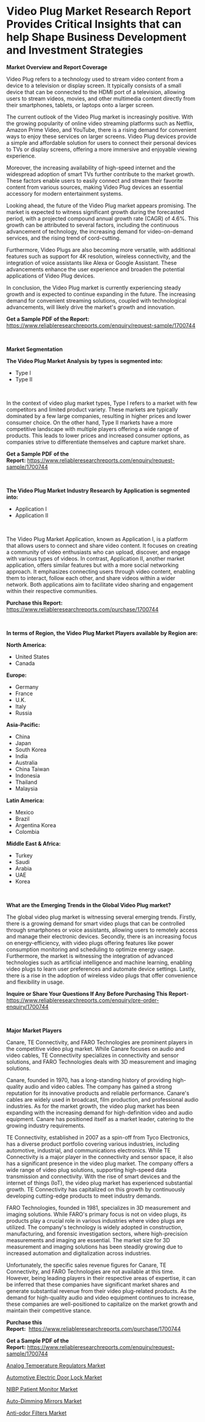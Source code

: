 <p><h1>Video Plug Market Research Report Provides Critical Insights that can help Shape Business Development and Investment Strategies</h1></p><p><strong>Market Overview and Report Coverage</strong></p>
<p><p>Video Plug refers to a technology used to stream video content from a device to a television or display screen. It typically consists of a small device that can be connected to the HDMI port of a television, allowing users to stream videos, movies, and other multimedia content directly from their smartphones, tablets, or laptops onto a larger screen.</p><p>The current outlook of the Video Plug market is increasingly positive. With the growing popularity of online video streaming platforms such as Netflix, Amazon Prime Video, and YouTube, there is a rising demand for convenient ways to enjoy these services on larger screens. Video Plug devices provide a simple and affordable solution for users to connect their personal devices to TVs or display screens, offering a more immersive and enjoyable viewing experience.</p><p>Moreover, the increasing availability of high-speed internet and the widespread adoption of smart TVs further contribute to the market growth. These factors enable users to easily connect and stream their favorite content from various sources, making Video Plug devices an essential accessory for modern entertainment systems.</p><p>Looking ahead, the future of the Video Plug market appears promising. The market is expected to witness significant growth during the forecasted period, with a projected compound annual growth rate (CAGR) of 4.6%. This growth can be attributed to several factors, including the continuous advancement of technology, the increasing demand for video-on-demand services, and the rising trend of cord-cutting.</p><p>Furthermore, Video Plugs are also becoming more versatile, with additional features such as support for 4K resolution, wireless connectivity, and the integration of voice assistants like Alexa or Google Assistant. These advancements enhance the user experience and broaden the potential applications of Video Plug devices.</p><p>In conclusion, the Video Plug market is currently experiencing steady growth and is expected to continue expanding in the future. The increasing demand for convenient streaming solutions, coupled with technological advancements, will likely drive the market's growth and innovation.</p></p>
<p><strong>Get a Sample PDF of the Report:</strong> <a href="https://www.reliableresearchreports.com/enquiry/request-sample/1700744">https://www.reliableresearchreports.com/enquiry/request-sample/1700744</a></p>
<p>&nbsp;</p>
<p><strong>Market Segmentation</strong></p>
<p><strong>The Video Plug Market Analysis by types is segmented into:</strong></p>
<p><ul><li>Type I</li><li>Type II</li></ul></p>
<p>&nbsp;</p>
<p><p>In the context of video plug market types, Type I refers to a market with few competitors and limited product variety. These markets are typically dominated by a few large companies, resulting in higher prices and lower consumer choice. On the other hand, Type II markets have a more competitive landscape with multiple players offering a wide range of products. This leads to lower prices and increased consumer options, as companies strive to differentiate themselves and capture market share.</p></p>
<p><strong>Get a Sample PDF of the Report:</strong>&nbsp;<a href="https://www.reliableresearchreports.com/enquiry/request-sample/1700744">https://www.reliableresearchreports.com/enquiry/request-sample/1700744</a></p>
<p>&nbsp;</p>
<p><strong>The Video Plug Market Industry Research by Application is segmented into:</strong></p>
<p><ul><li>Application I</li><li>Application II</li></ul></p>
<p>&nbsp;</p>
<p><p>The Video Plug Market Application, known as Application I, is a platform that allows users to connect and share video content. It focuses on creating a community of video enthusiasts who can upload, discover, and engage with various types of videos. In contrast, Application II, another market application, offers similar features but with a more social networking approach. It emphasizes connecting users through video content, enabling them to interact, follow each other, and share videos within a wider network. Both applications aim to facilitate video sharing and engagement within their respective communities.</p></p>
<p><strong>Purchase this Report:</strong>&nbsp; <a href="https://www.reliableresearchreports.com/purchase/1700744">https://www.reliableresearchreports.com/purchase/1700744</a></p>
<p>&nbsp;</p>
<p><strong>In terms of Region, the Video Plug Market Players available by Region are:</strong></p>
<p>
    <p> <strong> North America: </strong>
        <ul>
            <li>United States</li>
            <li>Canada</li>
        </ul>
        </p> 
    <p> <strong> Europe: </strong>
        <ul>
            <li>Germany</li>
            <li>France</li>
            <li>U.K.</li>
            <li>Italy</li>
            <li>Russia</li>
        </ul>
        </p> 
    <p> <strong> Asia-Pacific: </strong>
        <ul>
            <li>China</li>
            <li>Japan</li>
            <li>South Korea</li>
            <li>India</li>
            <li>Australia</li>
            <li>China Taiwan</li>
            <li>Indonesia</li>
            <li>Thailand</li>
            <li>Malaysia</li>
        </ul>
        </p> 
    <p> <strong> Latin America: </strong>
        <ul>
            <li>Mexico</li>
            <li>Brazil</li>
            <li>Argentina Korea</li>
            <li>Colombia</li>
        </ul>
        </p> 
    <p> <strong> Middle East & Africa: </strong>
        <ul>
            <li>Turkey</li>
            <li>Saudi</li>
            <li>Arabia</li>
            <li>UAE</li>
            <li>Korea</li>
        </ul>
    </p>
    </p>
<p>&nbsp;</p>
<p><strong>What are the Emerging Trends in the Global Video Plug market?</strong></p>
<p><p>The global video plug market is witnessing several emerging trends. Firstly, there is a growing demand for smart video plugs that can be controlled through smartphones or voice assistants, allowing users to remotely access and manage their electronic devices. Secondly, there is an increasing focus on energy-efficiency, with video plugs offering features like power consumption monitoring and scheduling to optimize energy usage. Furthermore, the market is witnessing the integration of advanced technologies such as artificial intelligence and machine learning, enabling video plugs to learn user preferences and automate device settings. Lastly, there is a rise in the adoption of wireless video plugs that offer convenience and flexibility in usage.</p></p>
<p><strong>Inquire or Share Your Questions If Any Before Purchasing This Report</strong>- <a href="https://www.reliableresearchreports.com/enquiry/pre-order-enquiry/1700744">https://www.reliableresearchreports.com/enquiry/pre-order-enquiry/1700744</a></p>
<p>&nbsp;</p>
<p><strong>Major Market Players</strong></p>
<p><p>Canare, TE Connectivity, and FARO Technologies are prominent players in the competitive video plug market. While Canare focuses on audio and video cables, TE Connectivity specializes in connectivity and sensor solutions, and FARO Technologies deals with 3D measurement and imaging solutions.</p><p>Canare, founded in 1970, has a long-standing history of providing high-quality audio and video cables. The company has gained a strong reputation for its innovative products and reliable performance. Canare's cables are widely used in broadcast, film production, and professional audio industries. As for the market growth, the video plug market has been expanding with the increasing demand for high-definition video and audio equipment. Canare has positioned itself as a market leader, catering to the growing industry requirements.</p><p>TE Connectivity, established in 2007 as a spin-off from Tyco Electronics, has a diverse product portfolio covering various industries, including automotive, industrial, and communications electronics. While TE Connectivity is a major player in the connectivity and sensor space, it also has a significant presence in the video plug market. The company offers a wide range of video plug solutions, supporting high-speed data transmission and connectivity. With the rise of smart devices and the internet of things (IoT), the video plug market has experienced substantial growth. TE Connectivity has capitalized on this growth by continuously developing cutting-edge products to meet industry demands.</p><p>FARO Technologies, founded in 1981, specializes in 3D measurement and imaging solutions. While FARO's primary focus is not on video plugs, its products play a crucial role in various industries where video plugs are utilized. The company's technology is widely adopted in construction, manufacturing, and forensic investigation sectors, where high-precision measurements and imaging are essential. The market size for 3D measurement and imaging solutions has been steadily growing due to increased automation and digitalization across industries.</p><p>Unfortunately, the specific sales revenue figures for Canare, TE Connectivity, and FARO Technologies are not available at this time. However, being leading players in their respective areas of expertise, it can be inferred that these companies have significant market shares and generate substantial revenue from their video plug-related products. As the demand for high-quality audio and video equipment continues to increase, these companies are well-positioned to capitalize on the market growth and maintain their competitive stance.</p></p>
<p><strong>Purchase this Report:</strong>&nbsp;&nbsp;<a href="https://www.reliableresearchreports.com/purchase/1700744">https://www.reliableresearchreports.com/purchase/1700744</a></p>
<p></p>
<p><strong>Get a Sample PDF of the Report:</strong>&nbsp;<a href="https://www.reliableresearchreports.com/enquiry/request-sample/1700744">https://www.reliableresearchreports.com/enquiry/request-sample/1700744</a></p>
<p><p><a href="https://medium.com/@marilynadams76/analog-temperature-regulators-market-size-and-market-trends-complete-industry-overview-2023-to-f58fd92d8c2c">Analog Temperature Regulators Market</a></p><p><a href="https://www.linkedin.com/pulse/decoding-automotive-electric-door-lock-market-deep-dive-latest-ziblf/">Automotive Electric Door Lock Market</a></p><p><a href="https://github.com/kartikreportprime/Market-Research-Report-List-1/blob/main/nibp-patient-monitor-market.md">NIBP Patient Monitor Market</a></p><p><a href="https://www.linkedin.com/pulse/auto-dimming-mirrors-market-size-share-global-analysis-report-ntvdf/">Auto-Dimming Mirrors Market</a></p><p><a href="https://medium.com/@beverlychen69/anti-odor-filters-market-size-reveals-the-best-marketing-channels-in-global-industry-5a103c1de797">Anti-odor Filters Market</a></p></p>